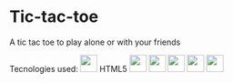 # Tic-tac-toe
A tic tac toe to play alone or with your friends

Tecnologies used:
<img src="https://cdn.jsdelivr.net/gh/devicons/devicon/icons/html5/html5-original.svg" width="30" height="30"/>
HTML5
<img src="https://cdn.jsdelivr.net/gh/devicons/devicon/icons/css3/css3-original.svg" width="30" height="30"/>
<img src="https://cdn.jsdelivr.net/gh/devicons/devicon/icons/javascript/javascript-original.svg" width="30" height="30"/>
<img src="https://cdn.jsdelivr.net/gh/devicons/devicon/icons/react/react-original.svg" width="30" height="30"/>
<img src="https://cdn.jsdelivr.net/gh/devicons/devicon/icons/python/python-original.svg" width="30" height="30"/>
<img src="https://cdn.jsdelivr.net/gh/devicons/devicon/icons/flask/flask-original.svg" width="30" height="30"/>

